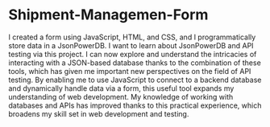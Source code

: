# Shipment-Managemen-Form

I created a form using JavaScript, HTML, and CSS, and I programmatically store data in a JsonPowerDB. I want to learn about JsonPowerDB and API testing via this project. I can now explore and understand the intricacies of interacting with a JSON-based database thanks to the combination of these tools, which has given me important new perspectives on the field of API testing. By enabling me to use JavaScript to connect to a backend database and dynamically handle data via a form, this useful tool expands my understanding of web development. My knowledge of working with databases and APIs has improved thanks to this practical experience, which broadens my skill set in web development and testing.
